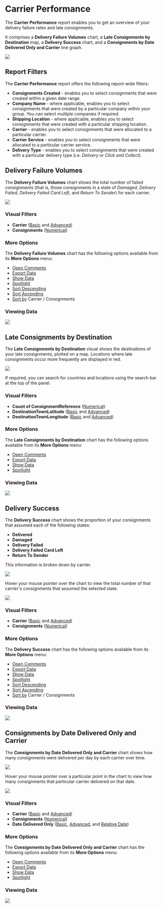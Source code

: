 # Carrier Performance

The **Carrier Performance** report enables you to get an overview of your delivery failure rates and late consignments. 

It comprises a **Delivery Failure Volumes**  chart, a **Late Consignments by Destination** map, a **Delivery Success** chart, and a **Consignments by Date Delivered Only and Carrier** line graph.

<a href="../images/reports/performance.png" target="_blank">
    <img src="../images/reports/performance.png"/>
</a>

## Report Filters

The **Carrier Performance** report offers the following report-wide filters:

* **Consignments Created** - enables you to select consignments that were created within a given date range.
* **Company Name** - where applicable, enables you to select consignments that were created by a particular company within your group. You can select multiple companies if required.
* **Shipping Location** - where applicable, enables you to select consignments that were created with a particular shipping location.
* **Carrier** - enables you to select consignments that were allocated to a particular carrier.
* **Carrier Service** - enables you to select consignments that were allocated to a particular carrier service.
* **Delivery Type** - enables you to select consignments that were created with a particular delivery type (i.e. *Delivery* or *Click and Collect*).

## Delivery Failure Volumes

The **Delivery Failure Volumes** chart shows the total number of failed consignments (that is, those consignments in a state of *Damaged*, *Delivery Failed*, *Delivery Failed Card Left*, and *Return To Sender*) for each carrier.

<a href="../images/reports/performance-failure.png" target="_blank">
    <img src="../images/reports/performance-failure.png"/>
</a>

### Visual Filters

* **Carrier** ([Basic](/pro/reports/reports.html#using-basic-filters) and [Advanced](/pro/reports/reports.html#using-advanced-filters))
* **Consignments** ([Numerical](/pro/reports/reports.html#using-numerical-filters))

### More Options

The **Delivery Failure Volumes** chart has the following options available from its **More Options** menu:

* [Open Comments](/pro/reports/reports.html#open-comments)
* [Export Data](/pro/reports/reports.html#export-data)
* [Show Data](/pro/reports/reports.html#show-data)
* [Spotlight](/pro/reports/reports.html#spotlight)
* [Sort Descending](/pro/reports/reports.html#sort-descending--ascending--sort-by)
* [Sort Ascending](/pro/reports/reports.html#sort-descending--ascending--sort-by)
* [Sort by](/pro/reports/reports.html#sort-descending--ascending--sort-by) Carrier / Consignments

### Viewing Data

<a href="../images/reports/performance-failure-data.png" target="_blank">
    <img src="../images/reports/performance-failure-data.png"/>
</a>

## Late Consignments by Destination

The **Late Consignments by Destination** visual shows the destinations of your late consignments, plotted on a map. Locations where late consignments occur more frequently are displayed in red.

<a href="../images/reports/performance-late-destination.png" target="_blank">
    <img src="../images/reports/performance-late-destination.png"/>
</a>

If required, you can search for countries and locations using the search bar at the top of the panel.

### Visual Filters

* **Count of ConsignmentReference** ([Numerical](/pro/reports/reports.html#using-numerical-filters))
* **DestinationTownLatitude** ([Basic](/pro/reports/reports.html#using-basic-filters) and [Advanced](/pro/reports/reports.html#using-advanced-filters))
* **DestinationTownLongitude** ([Basic](/pro/reports/reports.html#using-basic-filters) and [Advanced](/pro/reports/reports.html#using-advanced-filters))

### More Options

The **Late Consignments by Destination** chart has the following options available from its **More Options** menu:

* [Open Comments](/pro/reports/reports.html#open-comments)
* [Export Data](/pro/reports/reports.html#export-data)
* [Show Data](/pro/reports/reports.html#show-data)
* [Spotlight](/pro/reports/reports.html#spotlight)

### Viewing Data

<a href="../images/reports/performance-late-destination-data.png" target="_blank">
    <img src="../images/reports/performance-late-destination-data.png"/>
</a>

## Delivery Success
 
The **Delivery Success** chart shows the proportion of your consignments that assumed each of the following states: 

* **Delivered**
* **Damaged**
* **Delivery Failed**
* **Delivery Failed Card Left**
* **Return To Sender** 

This information is broken down by carrier.

<a href="../images/reports/performance-success.png" target="_blank">
    <img src="../images/reports/performance-success.png"/>
</a>

Hover your mouse pointer over the chart to view the total number of that carrier's consignments that assumed the selected state.

<a href="../images/reports/performance-success-highlight.png" target="_blank">
    <img src="../images/reports/performance-success-highlight.png"/>
</a>

### Visual Filters

* **Carrier** ([Basic](/pro/reports/reports.html#using-basic-filters) and [Advanced](/pro/reports/reports.html#using-advanced-filters))
* **Consignments** ([Numerical](/pro/reports/reports.html#using-numerical-filters))

### More Options

The **Delivery Success** chart has the following options available from its **More Options** menu:

* [Open Comments](/pro/reports/reports.html#open-comments)
* [Export Data](/pro/reports/reports.html#export-data)
* [Show Data](/pro/reports/reports.html#show-data)
* [Spotlight](/pro/reports/reports.html#spotlight)
* [Sort Descending](/pro/reports/reports.html#sort-descending--ascending--sort-by)
* [Sort Ascending](/pro/reports/reports.html#sort-descending--ascending--sort-by)
* [Sort by](/pro/reports/reports.html#sort-descending--ascending--sort-by) Carrier / Consignments

### Viewing Data

<a href="../images/reports/performance-success-data.png" target="_blank">
    <img src="../images/reports/performance-success-data.png"/>
</a>

## Consignments by Date Delivered Only and Carrier

The **Consignments by Date Delivered Only and Carrier** chart shows how many consignments were delivered per day by each carrier over time.

<a href="../images/reports/performance-date-delivered.png" target="_blank">
    <img src="../images/reports/performance-date-delivered.png"/>
</a>

Hover your mouse pointer over a particular point in the chart to view how many consignments that particular carrier delivered on that date.

<a href="../images/reports/performance-date-delivered-highlight.png" target="_blank">
    <img src="../images/reports/performance-date-delivered-highlight.png"/>
</a>

### Visual Filters

* **Carrier** ([Basic](/pro/reports/reports.html#using-basic-filters) and [Advanced](/pro/reports/reports.html#using-advanced-filters))
* **Consignments** ([Numerical](/pro/reports/reports.html#using-numerical-filters))
* **Date Delivered Only** ([Basic](/pro/reports/reports.html#using-basic-filters), [Advanced](/pro/reports/reports.html#using-advanced-filters), and [Relative Date](/pro/reports/reports.html#using-relative-date-filters))

### More Options

The **Consignments by Date Delivered Only and Carrier** chart has the following options available from its **More Options** menu:

* [Open Comments](/pro/reports/reports.html#open-comments)
* [Export Data](/pro/reports/reports.html#export-data)
* [Show Data](/pro/reports/reports.html#show-data)
* [Spotlight](/pro/reports/reports.html#spotlight)

### Viewing Data

<a href="../images/reports/performance-date-delivered-data.png" target="_blank">
    <img src="../images/reports/performance-date-delivered-data.png"/>
</a>